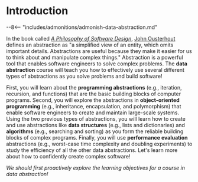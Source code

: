 # Introduction

[//]: # (Quote about the definition and benefits of abstraction)

--8<-- "includes/admonitions/admonish-data-abstraction.md"

In the book called [*A Philosophy of Software
Design*](https://web.stanford.edu/~ouster/cgi-bin/book.php), [John
Ousterhout](https://web.stanford.edu/~ouster/cgi-bin/home.php) defines an
abstraction as "a simplified view of an entity, which omits important details.
Abstractions are useful because they make it easier for us to think about and
manipulate complex things." Abstraction is a powerful tool that enables software
engineers to solve complex problems. The **data abstraction** course will teach
you how to effectively use several different types of abstractions as you solve
problems and build software!

First, you will learn about the **programming abstractions** (e.g., iteration,
recursion, and functions) that are the basic building blocks of computer
programs. Second, you will explore the abstractions in **object-oriented
programming** (e.g., inheritance, encapsulation, and polymorphism) that enable
software engineers to create and maintain large-scale systems. Using the two
previous types of abstractions, you will learn how to create and use
abstractions like **data structures** (e.g., lists and dictionaries) and
**algorithms** (e.g., searching and sorting) as you form the reliable building
blocks of complex programs. Finally, you will use **performance evaluation**
abstractions (e.g., worst-case time complexity and doubling experiments) to
study the efficiency of all the other data abstractions. Let's learn more about
how to confidently create complex software!

*We should first proactively explore the learning objectives for a course in
data abstraction!*
